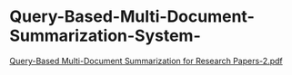 # Query-Based-Multi-Document-Summarization-System-
[Query-Based Multi-Document Summarization for Research Papers-2.pdf](https://github.com/user-attachments/files/21523568/Query-Based.Multi-Document.Summarization.for.Research.Papers.pdf)
